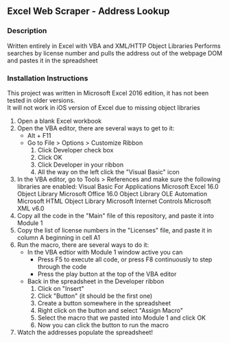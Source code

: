 ## Excel Web Scraper - Address Lookup

### Description
Written entirely in Excel with VBA and XML/HTTP Object Libraries
Performs searches by license number and pulls the address out of the webpage DOM 
and pastes it in the spreadsheet

### Installation Instructions
This project was written in Microsoft Excel 2016 edition, it has not been tested in older versions.<br/>
It will not work in iOS version of Excel due to missing object libraries

1. Open a blank Excel workbook
2. Open the VBA editor, there are several ways to get to it:
    - Alt + F11
    - Go to File > Options > Customize Ribbon 
        1. Click Developer check box 
        2. Click OK 
        3. Click Developer in your ribbon
        4. All the way on the left click the "Visual Basic" icon
3. In the VBA editor, go to Tools > References and make sure the following libraries are enabled:
  Visual Basic For Applications
  Microsoft Excel 16.0 Object Library
  Microsoft Office 16.0 Object Library
  OLE Automation
  Microsoft HTML Object Library
  Microsoft Internet Controls
  Microsoft XML v6.0
4. Copy all the code in the "Main" file of this repository, and paste it into Module 1
5. Copy the list of license numbers in the "Licenses" file, and paste it in column A beginning in cell A1
6. Run the macro, there are several ways to do it:
    - In the VBA edtior with Module 1 window active you can
        - Press F5 to execute all code, or press F8 continuously to step through the code
        - Press the play button at the top of the VBA editor
    - Back in the spreadsheet in the Developer ribbon 
        1. Click on "Insert" 
        2. Click "Button" (it should be the first one)
        3. Create a button somewhere in the spreadsheet 
        4. Right click on the button and select "Assign Macro"
        5. Select the macro that we pasted into Module 1 and click OK 
        6. Now you can click the button to run the macro
7. Watch the addresses populate the spreadsheet!
